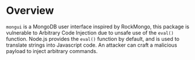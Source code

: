 # Overview

`mongui` is a MongoDB user interface inspired by RockMongo, this package is vulnerable to Arbitrary Code Injection due to unsafe use of the `eval()` function. Node.js provides the `eval()` function by default, and is used to translate strings into Javascript code. An attacker can craft a malicious payload to inject arbitrary commands.
